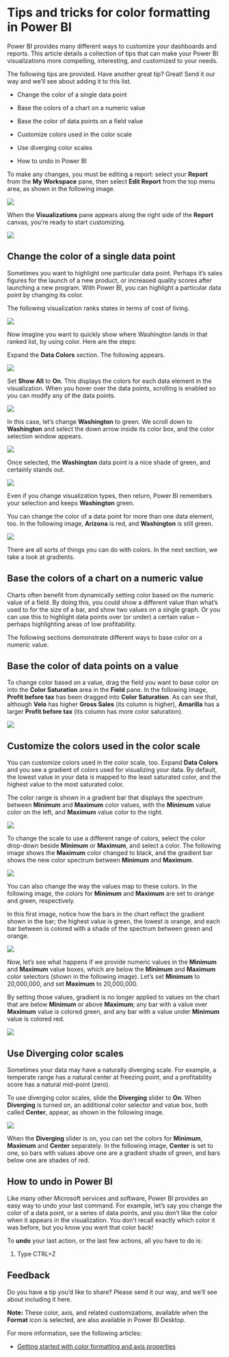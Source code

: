 ﻿<properties
   pageTitle="Tips and tricks for color formatting in Power BI"
   description="Tips and tricks for color formatting in Power BI"
   services="powerbi"
   documentationCenter=""
   authors="davidiseminger"
   manager="mblythe"
   backup=""
   editor=""
   tags=""
   qualityFocus="no"
   qualityDate=""/>

<tags
   ms.service="powerbi"
   ms.devlang="NA"
   ms.topic="article"
   ms.tgt_pltfrm="NA"
   ms.workload="powerbi"
   ms.date="07/20/2017"
   ms.author="davidi"/>

# Tips and tricks for color formatting in Power BI

Power BI provides many different ways to customize your dashboards and reports. This article details a collection of tips that can make your Power BI visualizations more compelling, interesting, and customized to your needs.

The following tips are provided. Have another great tip? Great! Send it our way and we’ll see about adding it to this list.

-   Change the color of a single data point

-   Base the colors of a chart on a numeric value

-   Base the color of data points on a field value

-   Customize colors used in the color scale

-   Use diverging color scales

-   How to undo in Power BI

To make any changes, you must be editing a report: select your **Report** from the **My Workspace** pane, then select **Edit Report** from the top menu area, as shown in the following image.

![](media/powerbi-service-tips-and-tricks-for-color-formatting/TipsTricksColor_1.png)

When the **Visualizations** pane appears along the right side of the **Report** canvas, you’re ready to start customizing.

![](media/powerbi-service-tips-and-tricks-for-color-formatting/TipsTricksColor_2.png)

## Change the color of a single data point

Sometimes you want to highlight one particular data point. Perhaps it’s sales figures for the launch of a new product, or increased quality scores after launching a new program. With Power BI, you can highlight a particular data point by changing its color.

The following visualization ranks states in terms of cost of living. 

![](media/powerbi-service-tips-and-tricks-for-color-formatting/TipsTricksColor_3.png)

Now imagine you want to quickly show where Washington lands in that ranked list, by using color. Here are the steps:

Expand the **Data Colors** section. The following appears.

![](media/powerbi-service-tips-and-tricks-for-color-formatting/TipsTricksColor_4.png)

Set **Show All** to **On**. This displays the colors for each data element in the visualization. When you hover over the data points, scrolling is enabled so you can modify any of the data points.

![](media/powerbi-service-tips-and-tricks-for-color-formatting/TipsTricksColor_5.png)

In this case, let’s change **Washington** to green. We scroll down to **Washington** and select the down arrow inside its color box, and the color selection window appears.

![](media/powerbi-service-tips-and-tricks-for-color-formatting/TipsTricksColor_6.png)

Once selected, the **Washington** data point is a nice shade of green, and certainly stands out.

![](media/powerbi-service-tips-and-tricks-for-color-formatting/TipsTricksColor_7.png)

Even if you change visualization types, then return, Power BI remembers your selection and keeps **Washington** green.

You can change the color of a data point for more than one data element, too. In the following image, **Arizona** is red, and **Washington** is still green.

![](media/powerbi-service-tips-and-tricks-for-color-formatting/TipsTricksColor_8.png)

There are all sorts of things you can do with colors. In the next section, we take a look at gradients.

## Base the colors of a chart on a numeric value

Charts often benefit from dynamically setting color based on the numeric value of a field. By doing this, you could show a different value than what’s used to for the size of a bar, and show two values on a single graph. Or you can use this to highlight data points over (or under) a certain value – perhaps highlighting areas of low profitability.

The following sections demonstrate different ways to base color on a numeric value.

## Base the color of data points on a value

To change color based on a value, drag the field you want to base color on into the **Color Saturation** area in the **Field** pane. In the following image, **Profit before tax** has been dragged into **Color Saturation**. As can see that, although **Velo** has higher **Gross Sales** (its column is higher), **Amarilla** has a larger **Profit before tax** (its column has more color saturation).

![](media/powerbi-service-tips-and-tricks-for-color-formatting/TipsTricksColor_9.png)

## Customize the colors used in the color scale

You can customize colors used in the color scale, too. Expand **Data Colors** and you see a gradient of colors used for visualizing your data. By default, the lowest value in your data is mapped to the least saturated color, and the highest value to the most saturated color.

The color range is shown in a gradient bar that displays the spectrum between **Minimum** and **Maximum** color values, with the **Minimum** value color on the left, and **Maximum** value color to the right.

![](media/powerbi-service-tips-and-tricks-for-color-formatting/TipsTricksColor_10.png)

To change the scale to use a different range of colors, select the color drop-down beside **Minimum** or **Maximum**, and select a color. The following image shows the **Maximum** color changed to black, and the gradient bar shows the new color spectrum between **Minimum** and **Max﻿imum**.

![](media/powerbi-service-tips-and-tricks-for-color-formatting/TipsTricksColor_11.png)

You can also change the way the values map to these colors. In the following image, the colors for **Minimum** and **Maximum** are set to orange and green, respectively.

In this first image, notice how the bars in the chart reflect the gradient shown in the bar; the highest value is green, the lowest is orange, and each bar between is colored with a shade of the spectrum between green and orange.

![](media/powerbi-service-tips-and-tricks-for-color-formatting/TipsTricksColor_12.png)

Now, let’s see what happens if we provide numeric values in the **Minimum** and **Maximum** value boxes, which are below the **Minimum** and **Maximum** color selectors (shown in the following image). Let’s set **Minimum** to 20,000,000, and set **Maximum** to 20,000,000.

By setting those values, gradient is no longer applied to values on the chart that are below **Minimum** or above **Maximum**; any bar with a value over **Maximum** value is colored green, and any bar with a value under **Minimum** value is colored red.

![](media/powerbi-service-tips-and-tricks-for-color-formatting/TipsTricksColor_13.png)

## Use Diverging color scales

Sometimes your data may have a naturally diverging scale. For example, a temperate range has a natural center at freezing point, and a profitability score has a natural mid-point (zero).

To use diverging color scales, slide the **Diverging** slider to **On**. When **Diverging** is turned on, an additional color selector and value box, both called **Center**, appear, as shown in the following image.

![](media/powerbi-service-tips-and-tricks-for-color-formatting/TipsTricksColor_14.png)

When the **Diverging** slider is on, you can set the colors for **Minimum**, **Maximum** and **Center** separately. In the following image, **Center** is set to one, so bars with values above one are a gradient shade of green, and bars below one are shades of red.

## How to undo in Power BI

Like many other Microsoft services and software, Power BI provides an easy way to undo your last command. For example, let’s say you change the color of a data point, or a series of data points, and you don’t like the color when it appears in the visualization. You don’t recall exactly which color it was before, but you know you want that color back!

To **undo** your last action, or the last few actions, all you have to do is:

1.  Type CTRL+Z

## Feedback

Do you have a tip you’d like to share? Please send it our way, and we’ll see about including it here.

**Note:** These color, axis, and related customizations, available when the **F﻿ormat** icon is selected, are also available in Power BI Desktop.

For more information, see the following articles:

-   [Getting started with color formatting and axis properties](powerbi-service-getting-started-with-color-formatting-and-axis-properties.md)
